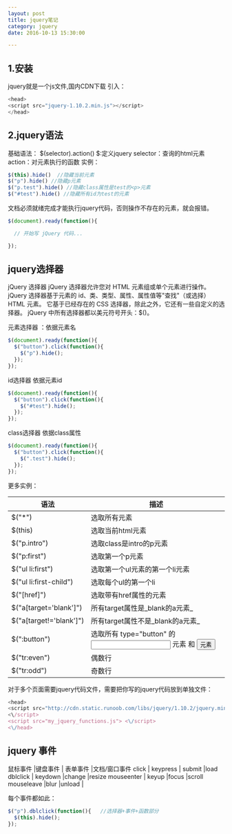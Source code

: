 ```yaml
---
layout: post
title: jquery笔记
category: jquery
date: 2016-10-13 15:30:00 

---
```


## 1.安装
jquery就是一个js文件,国内CDN下载 引入：
```js
<head>
<script src="jquery-1.10.2.min.js"></script>
</head>
```

## 2.jquery语法
基础语法：
$(selector).action()
$:定义jquery
selector：查询的html元素
action：对元素执行的函数
实例：
```js
$(this).hide()  //隐藏当前元素
$("p").hide() //隐藏p元素
$("p.test").hide() //隐藏class属性是test的<p>元素
$("#test").hide() //隐藏所有id为test的元素

```

 文档必须就绪完成才能执行jquery代码，否则操作不存在的元素，就会报错。
 ```js
 $(document).ready(function(){

   // 开始写 jQuery 代码...

});
 ```

## jquery选择器
jQuery 选择器
jQuery 选择器允许您对 HTML 元素组或单个元素进行操作。
jQuery 选择器基于元素的 id、类、类型、属性、属性值等"查找"（或选择）HTML 元素。 它基于已经存在的 CSS 选择器，除此之外，它还有一些自定义的选择器。
jQuery 中所有选择器都以美元符号开头：$()。

元素选择器 ：依据元素名
```js 
$(document).ready(function(){
  $("button").click(function(){
    $("p").hide();
  });
});
```
id选择器 依据元素id
```js 
$(document).ready(function(){
  $("button").click(function(){
    $("#test").hide();
  });
});
```
class选择器 依据class属性
```js 
$(document).ready(function(){
  $("button").click(function(){
    $(".test").hide();
  });
});
```

更多实例：

语法|描述
---|---
$("*") |选取所有元素
$(this)|选取当前html元素
$("p.intro")|选取class是intro的p元素
$("p:first")|选取第一个p元素
$("ul li:first")|选取第一个ul元素的第一个li元素
$("ul li:first-child")|选取每个ul的第一个li
$("[href]")|选取带有href属性的元素
$("a[target='blank']")|所有target属性是_blank的a元素_
$("a[target!='blank']")| 所有target属性不是_blank的a元素_
$(":button")|选取所有 type="button" 的 <input> 元素 和 <button> 元素
$("tr:even")|偶数行
$("tr:odd")|奇数行

对于多个页面需要jquery代码文件，需要把你写的jquery代码放到单独文件：
```js
<head>
<script src="http://cdn.static.runoob.com/libs/jquery/1.10.2/jquery.min.js">
<\/script>
<script src="my_jquery_functions.js"> <\/script>
<\/head>
```

## jquery 事件
鼠标事件    |键盘事件   | 表单事件    |文档/窗口事件
click      | keypress  |  submit    |load
dblclick   | keydown   |change      |resize
mouseenter  | keyup   |focus   |scroll
mouseleave  |blur    |unload   | 

每个事件都如此：
```js 
$("p").dblclick(function(){   //选择器+事件+函数部分
  $(this).hide();
});
```



